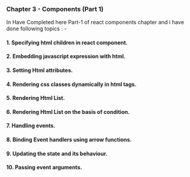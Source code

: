### Chapter 3 - Components (Part 1)

In Have Completed here Part-1 of react components chapter and i have done following topics : -

#### 1. Specifying html children in react component.
#### 2. Embedding javascript expression with html.
#### 3. Setting Html attributes. 
#### 4. Rendering css classes dynamically in html tags.
#### 5. Rendering Html List.
#### 6. Rendering Html List on the basis of condition. 
#### 7. Handling events.
#### 8. Binding Event handlers using arrow functions.
#### 9. Updating the state and its behaviour.
#### 10. Passing event arguments.

